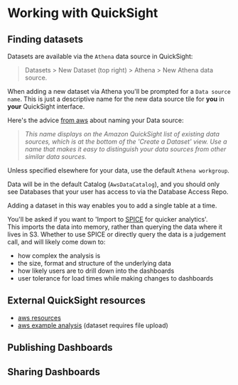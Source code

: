 # Working with QuickSight

## Finding datasets

Datasets are available via the `Athena` data source in QuickSight: 

>Datasets > New Dataset (top right) > Athena > New Athena data source.

When adding a new dataset via Athena you'll be prompted for a `Data source name`. 
This is just a descriptive name for the new data source tile for **you** in **your** QuickSight interface.

Here's the advice [from aws](https://docs.aws.amazon.com/quicksight/latest/user/create-a-data-source.html) about naming your Data source:
> _This name displays on the Amazon QuickSight list of existing data sources, which is at the bottom of the 'Create a Dataset' view. 
Use a name that makes it easy to distinguish your data sources from other similar data sources._

Unless specified elsewhere for your data, use the default `Athena workgroup`.

Data will be in the default Catalog (`AwsDataCatalog`), and you should only see Databases that your user has access to via the Database Access Repo.

Adding a dataset in this way enables you to add a single table at a time.

You'll be asked if you want to 'Import to [SPICE](https://docs.aws.amazon.com/quicksight/latest/user/managing-spice-capacity.html) for quicker analytics'.  
This imports the data into memory, rather than querying the data where it lives in S3. Whether to use SPICE or directly query the data is a judgement call, and will likely come down to: 
- how complex the analysis is
- the size, format and structure of the underlying data
- how likely users are to drill down into the dashboards
- user tolerance for load times while making changes to dashboards


## External QuickSight resources
- [aws resources](https://aws.amazon.com/quicksight/resources/)
- [aws example analysis](https://docs.aws.amazon.com/quicksight/latest/user/example-analysis.html) (dataset requires file upload)

## Publishing Dashboards

## Sharing Dashboards
